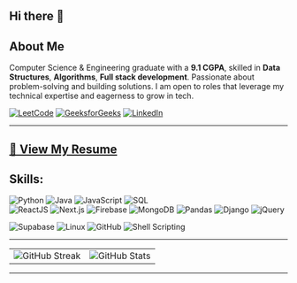 ## Hi there 👋

## About Me
Computer Science & Engineering graduate with a **9.1 CGPA**, skilled in **Data Structures**, **Algorithms**, **Full stack development**. 
Passionate about problem-solving and building solutions. 
I am open to roles that leverage my technical expertise and eagerness to grow in tech.

[![LeetCode](https://img.shields.io/badge/LeetCode-FFA116?style=for-the-badge&logo=leetcode&logoColor=white)](https://leetcode.com/u/inshaxkhan/)
[![GeeksforGeeks](https://img.shields.io/badge/GeeksforGeeks-0F9D58?style=for-the-badge&logo=geeksforgeeks&logoColor=white)](https://geeksforgeeks.org/user/inshaxkhan)
[![LinkedIn](https://img.shields.io/badge/LinkedIn-0A66C2?style=for-the-badge&logo=linkedin&logoColor=white)](https://linkedin.com/in/inshaxkhan)

---
[📄 View My Resume](https://drive.google.com/file/d/1nzM8IrSbKHEj9BYP6Y3eD5Yb4pzM8-DX/view?usp=drive_link)
---

## Skills:
<p align="left">
  <img src="https://img.shields.io/badge/Python-3776AB?style=for-the-badge&logo=python&logoColor=white" alt="Python" />
  <img src="https://img.shields.io/badge/Java-007396?style=for-the-badge&logo=java&logoColor=white" alt="Java" />
  <img src="https://img.shields.io/badge/JavaScript-F7DF1E?style=for-the-badge&logo=javascript&logoColor=black" alt="JavaScript" />
  <img src="https://img.shields.io/badge/SQL-003B57?style=for-the-badge&logo=postgresql&logoColor=white" alt="SQL" />
  <br/>
  <img src="https://img.shields.io/badge/React-61DAFB?style=for-the-badge&logo=react&logoColor=black" alt="ReactJS" />
  <img src="https://img.shields.io/badge/Next.js-000000?style=for-the-badge&logo=nextdotjs&logoColor=white" alt="Next.js" />
  <img src="https://img.shields.io/badge/Firebase-FFCA28?style=for-the-badge&logo=firebase&logoColor=black" alt="Firebase" />
  <img src="https://img.shields.io/badge/MongoDB-4EA94B?style=for-the-badge&logo=mongodb&logoColor=white" alt="MongoDB" />
  <img src="https://img.shields.io/badge/Pandas-150458?style=for-the-badge&logo=pandas&logoColor=white" alt="Pandas" />
  <img src="https://img.shields.io/badge/Django-092E20?style=for-the-badge&logo=django&logoColor=white" alt="Django" />
  <img src="https://img.shields.io/badge/jQuery-0769AD?style=for-the-badge&logo=jquery&logoColor=white" alt="jQuery" />
</p>

<p align="left">
  <img src="https://img.shields.io/badge/Supabase-3FCF8E?style=for-the-badge&logo=supabase&logoColor=white" alt="Supabase" />
  <img src="https://img.shields.io/badge/Linux-FCC624?style=for-the-badge&logo=linux&logoColor=black" alt="Linux" />
  <img src="https://img.shields.io/badge/GitHub-181717?style=for-the-badge&logo=github&logoColor=white" alt="GitHub" />
  <img src="https://img.shields.io/badge/Shell_Scripting-4EAA25?style=for-the-badge&logo=gnu-bash&logoColor=white" alt="Shell Scripting" />
</p>

---
  
<!-- GitHub Streak & Stats -->
<table>
  <tr>
    <td>
      <img src="https://github-readme-streak-stats.herokuapp.com/?user=inshaxkhan&theme=radical" alt="GitHub Streak" />
    </td>
    <td>
      <img src="https://github-readme-stats.vercel.app/api?username=inshaxkhan&show_icons=true&theme=radical" alt="GitHub Stats" />
    </td>
  </tr>
</table>

---



